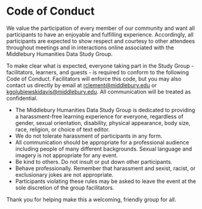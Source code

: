# Code of Conduct

We value the participation of every member of our community and want all participants to have an enjoyable and fulfilling experience. Accordingly, all participants are expected to show respect and courtesy to other attendees throughout meetings and in interactions online associated with the Middlebury Humanities Data Study Group.

To make clear what is expected, everyone taking part in the Study Group - facilitators, learners, and guests - is required to conform to the following Code of Conduct. Facilitators will enforce this code, but you may also contact us directly by email at <rclement@middlebury.edu> or <kgolubiewskidavis@middlebury.edu>. All communication will be treated as confidential.


* The Middlebury Humanities Data Study Group is dedicated to providing a harassment-free learning experience for everyone, regardless of gender, sexual orientation, disability, physical appearance, body size, race, religion, or choice of text editor.
* We do not tolerate harassment of participants in any form.
* All communication should be appropriate for a professional audience including people of many different backgrounds. Sexual language and imagery is not appropriate for any event.
* Be kind to others. Do not insult or put down other participants.
* Behave professionally. Remember that harassment and sexist, racist, or exclusionary jokes are not appropriate.
* Participants violating these rules may be asked to leave the event at the sole discretion of the group facilitators.

Thank you for helping make this a welcoming, friendly group for all.
